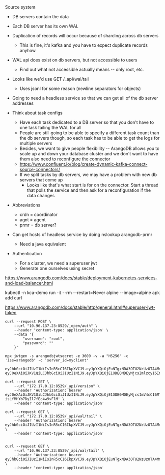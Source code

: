 Source system

- DB servers contain the data
- Each DB server has its own WAL
- Duplication of records will occur because of sharding across db servers
  - This is fine, it's kafka and you have to expect duplicate records anyhow
- WAL api does exist on db servers, but not accessible to users
  - Find out what not accessible actually means -- only root, etc.
- Looks like we'd use GET /_api/wal/tail
  - Uses jsonl for some reason (newline separators for objects)

- Going to need a headless service so that we can get all of the db server addresses

- Think about task configs
  - Have each task dedicated to a DB server so that you don't have to one task tailing the WAL for all
  - People are still going to be able to specify a different task count than the db servers though, so each task has to be able to get the logs for multiple servers
  - Besides, we want to give people flexibility -- ArangoDB allows you to scale up and down your database cluster and we don't want to have them also need to reconfigure the connector
  - https://www.confluent.io/blog/create-dynamic-kafka-connect-source-connectors/
  - If we split tasks by db servers, we may have a problem with new db servers that come up
    - Looks like that's what start is for on the connector. Start a thread that polls the service and then ask for a reconfiguration if the data changes
    
- Abbreviations
  - crdn = coordinator
  - agnt = agent
  - prmr = db server?
  
- Can get hosts of headless service by doing nslookup arangodb-prmr
  - Need a java equivalent
  
- Authentication
  - For a cluster, we need a superuser jwt
  - Generate one ourselves using secret
  
https://www.arangodb.com/docs/stable/deployment-kubernetes-services-and-load-balancer.html
  
kubectl -n kca-demo run -it --rm --restart=Never alpine --image=alpine
apk add curl

https://www.arangodb.com/docs/stable/http/general.html#superuser-jwt-token


```
curl --request POST \
    --url "10.96.137.23:8529/_open/auth" \
    --header 'content-type: application/json' \
    --data '{
        "username": "root",
        "password": ""
    }'

npx jwtgen -s arangodbjwtsecret -e 3600 -v -a "HS256" -c 'iss=arangodb' -c 'server_id=myclient'

eyJhbGciOiJIUzI1NiIsInR5cCI6IkpXVCJ9.eyJpYXQiOjEuNTgxNDA3OTU2NzUzOTA4MmUrNiwiZXhwIjoxNTgzOTk5OTU2LCJpc3MiOiJhcmFuZ29kYiIsInByZWZlcnJlZF91c2VybmFtZSI6InJvb3QifQ==.D1zvCjP8h6XUWGC0s6ox0STJfBgfbGpBPNYBDNxqZHs=
eyJ0eXAiOiJKV1QiLCJhbGciOiJIUzI1NiJ9.eyJpYXQiOjE1ODE0MDEyMjcsImlzcyI6ImFyYW5nb2RiIiwic2VydmVyX2lkIjoibXljbGllbnQifQ.ccOwW5xin_gHMscnNSchYsRSBaOfQo6Y7S6FbxTYf3Y

curl --request GET \
    --url "172.17.0.12:8529/_api/version" \
    --header 'Authorization: bearer eyJ0eXAiOiJKV1QiLCJhbGciOiJIUzI1NiJ9.eyJpYXQiOjE1ODE0MDEyMjcsImV4cCI6MTU4MTQwNDgyNywiaXNzIjoiYXJhbmdvZGIiLCJzZXJ2ZXJfaWQiOiJteWNsaWVudCJ9.YgNBlLmY1EASNHHDpj-isLYMHYb7DyIl7fEc4w9vFlM' \
    --header 'content-type: application/json'

curl --request GET \
    --url "172.17.0.12:8529/_api/wal/tail" \
    --header 'Authorization: bearer eyJhbGciOiJIUzI1NiIsInR5cCI6IkpXVCJ9.eyJpYXQiOjEuNTgxNDA3OTU2NzUzOTA4MmUrNiwiZXhwIjoxNTgzOTk5OTU2LCJpc3MiOiJhcmFuZ29kYiIsInByZWZlcnJlZF91c2VybmFtZSI6InJvb3QifQ==.D1zvCjP8h6XUWGC0s6ox0STJfBgfbGpBPNYBDNxqZHs=' \
    --header 'content-type: application/json'


curl --request GET \
    --url "10.96.137.23:8529/_api/wal/tail" \
    --header 'Authorization: bearer eyJhbGciOiJIUzI1NiIsInR5cCI6IkpXVCJ9.eyJpYXQiOjEuNTgxNDA3OTU2NzUzOTA4MmUrNiwiZXhwIjoxNTgzOTk5OTU2LCJpc3MiOiJhcmFuZ29kYiIsInByZWZlcnJlZF91c2VybmFtZSI6InJvb3QifQ==.D1zvCjP8h6XUWGC0s6ox0STJfBgfbGpBPNYBDNxqZHs=' \
    --header 'content-type: application/json'
```


